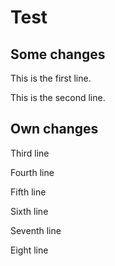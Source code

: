# Test

## Some changes

This is the first line.

This is the second line.

## Own changes

Third line

Fourth line

Fifth line

Sixth line

Seventh line

Eight line

